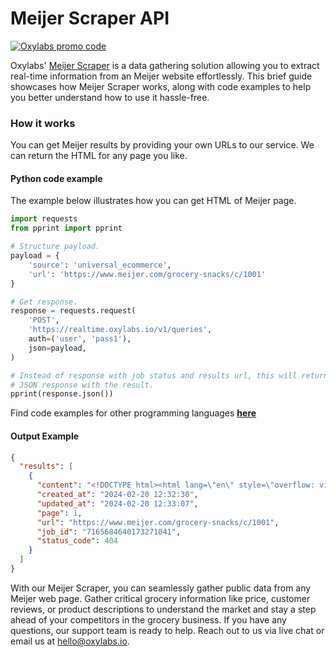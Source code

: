 # Meijer Scraper API

[![Oxylabs promo code](https://user-images.githubusercontent.com/129506779/250792357-8289e25e-9c36-4dc0-a5e2-2706db797bb5.png)](https://oxylabs.go2cloud.org/aff_c?offer_id=7&aff_id=877&url_id=112)

Oxylabs' [Meijer Scraper](https://oxylabs.io/products/scraper-api/ecommerce/meijer?utm_source=github&utm_medium=repositories&utm_campaign=product) is a data gathering solution allowing you to extract real-time information from an Meijer website effortlessly. This brief guide showcases how Meijer Scraper works, along with code examples to help you better understand how to use it hassle-free.

### How it works

You can get Meijer results by providing your own URLs to our service. We can return the HTML for any page you like.

#### Python code example

The example below illustrates how you can get HTML of Meijer page.

```python
import requests
from pprint import pprint

# Structure payload.
payload = {
    'source': 'universal_ecommerce',
    'url': 'https://www.meijer.com/grocery-snacks/c/1001'
}

# Get response.
response = requests.request(
    'POST',
    'https://realtime.oxylabs.io/v1/queries',
    auth=('user', 'pass1'),
    json=payload,
)

# Instead of response with job status and results url, this will return the
# JSON response with the result.
pprint(response.json())
```
Find code examples for other programming languages [**here**](https://github.com/oxylabs/meijer-scraper/tree/main/code%20examples)

#### Output Example
```json
{
  "results": [
    {
      "content": "<!DOCTYPE html><html lang=\"en\" style=\"overflow: visible;\"><head class=\"at-element-marker\"><script ty ... </html>",
      "created_at": "2024-02-20 12:32:30",
      "updated_at": "2024-02-20 12:33:07",
      "page": 1,
      "url": "https://www.meijer.com/grocery-snacks/c/1001",
      "job_id": "7165684640173271041",
      "status_code": 404
    }
  ]
}
```
With our Meijer Scraper, you can seamlessly gather public data from any Meijer web page. Gather critical grocery information like price, customer reviews, or product descriptions to understand the market and stay a step ahead of your competitors in the grocery business. If you have any questions, our support team is ready to help. Reach out to us via live chat or email us at hello@oxylabs.io.